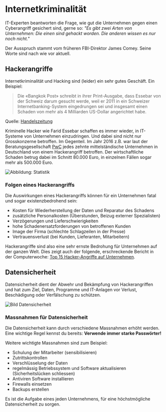 # Internetkriminalität

IT-Experten beantworten die Frage, wie gut die Unternehmen gegen einen Cyberangriff gesichert sind, gerne so: _"Es gibt zwei Arten von Unternehmen: Die einen sind gehackt worden. Die anderen wissen es nur noch nicht."_

Der Ausspruch stammt vom früheren FBI-Direktor James Comey. Seine Worte sind nach wie vor aktuell.

## Hackerangriffe

Internetkriminalität und Hacking sind (leider) ein sehr gutes Geschäft. Ein Beispiel:

> Die «Bangkok Post» schreibt in ihrer Print-Ausgabe, dass Essebar von der Schweiz darum gesucht werde, weil er 2011 in ein Schweizer Internetbanking-System eingedrungen sei und insgesamt einen Schaden von mehr als 4 Milliarden US-Dollar angerichtet habe.

Quelle: [Handelszeitung](https://www.handelszeitung.ch/unternehmen/hacker-4-milliarden-schaden-schweizer-bank-geknackt-584332)

Kriminelle Hacker wie Farid Essebar schaffen es immer wieder, in IT-Systeme von Unternehmen einzudringen. Und dabei sind nicht nur Grosskonzerne betroffen. Im Gegenteil. Im Jahr 2016 z.B. war laut der Beratungsgesellschaft [PwC](https://www.pwc.de/de/pressemitteilungen/2016/gefahr-von-cyber-angriffen-fuer-familienunternehmen-und-mittelstand-steigt.html) jedes zehnte mittelständische Unternehmen in Deutschland von einem Hackerangriff betroffen. Der wirtschaftliche Schaden betrug dabei im Schnitt 80.000 Euro, in einzelnen Fällen sogar mehr als 500.000 Euro.

![Abbildung: Statistik](<../02 Internetkriminalität/res/statisik-internetkriminalitaet.jpg>)

### Folgen eines Hackerangriffs

Die Auswirkungen eines Hackerangriffs können für ein Unternehmen fatal und sogar existenzbedrohend sein:

* Kosten für Wiederherstellung der Daten und Reparatur des Schadens
* zusätzliche Personalkosten (Überstunden, Beizug externer Spezialisten)
* Verzögerungen und Lieferschwierigkeiten
* hohe Schadenersatzforderungen von betroffenen Kunden
* Image der Firma (schlechte Schlagzeilen in der Presse)
* Vertrauensverlust (bei Kunden, Lieferanten, Mitarbeitern)

Hackerangriffe sind also eine sehr ernste Bedrohung für Unternehmen auf der ganzen Welt. Dies zeigt auch der folgende, erschreckende Bericht in der Computerwoche: [Top 15 Hacker-Angriffe auf Unternehmen](https://www.computerwoche.de/a/die-groessten-cyberangriffe-auf-unternehmen).

## Datensicherheit

Datensicherheit dient der Abwehr und Bekämpfung von Hackerangriffen und hat zum Ziel, Daten, Programme und IT-Anlagen vor Verlust, Beschädigung oder Verfälschung zu schützen.

![Bild Datensicherheit](<../02 Internetkriminalität/res/datensicherheit.jpg>)

### Massnahmen für Datensicherheit

Die Datensicherheit kann durch verschiedene Massnahmen erhöht werden. Eine wichtige Regel kennst du bereits: **Verwende immer starke Passwörter!**

Weitere wichtigte Massnahmen sind zum Beispiel:

* Schulung der Mitarbeiter (sensibilisieren)
* Zutrittskontrollen
* Verschlüsselung der Daten
* regelmässig Betriebssystem und Software aktualisieren (Sicherheitslücken schliessen)
* Antiviren Software installieren
* Firewalls einsetzen
* Backups erstellen

Es ist die Aufgabe eines jeden Unternehmens, für eine höchstmögliche Datensicherheit zu sorgen.
